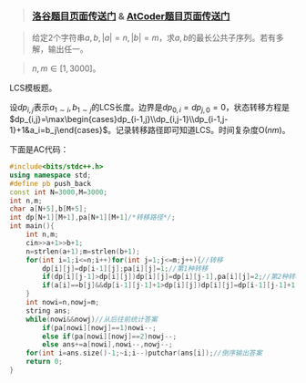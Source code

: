 >### [洛谷题目页面传送门](https://www.luogu.com.cn/problem/AT4527) & [AtCoder题目页面传送门](https://atcoder.jp/contests/dp/tasks/dp_f)

>给定$2$个字符串$a,b,|a|=n,|b|=m$，求$a,b$的最长公共子序列。若有多解，输出任一。

>$n,m\in[1,3000]$。

LCS模板题。

设$dp_{i,j}$表示$a_{1\sim i},b_{1\sim j}$的LCS长度。边界是$dp_{0,i}=dp_{j,0}=0$，状态转移方程是$dp_{i,j}=\max\begin{cases}dp_{i-1,j}\\dp_{i,j-1}\\dp_{i-1,j-1}+1&a_i=b_j\end{cases}$。记录转移路径即可知道LCS。时间复杂度$\mathrm O(nm)$。

下面是AC代码：
```cpp
#include<bits/stdc++.h>
using namespace std;
#define pb push_back
const int N=3000,M=3000;
int n,m;
char a[N+5],b[M+5];
int dp[N+1][M+1],pa[N+1][M+1]/*转移路径*/;
int main(){
	int n,m;
	cin>>a+1>>b+1;
	n=strlen(a+1);m=strlen(b+1);
	for(int i=1;i<=n;i++)for(int j=1;j<=m;j++){//转移 
		dp[i][j]=dp[i-1][j];pa[i][j]=1;//第1种转移 
		if(dp[i][j-1]>dp[i][j])dp[i][j]=dp[i][j-1],pa[i][j]=2;//第2种转移 
		if(a[i]==b[j]&&dp[i-1][j-1]+1>dp[i][j])dp[i][j]=dp[i-1][j-1]+1,pa[i][j]=3;//第3种转移 
	}
	int nowi=n,nowj=m;
	string ans; 
	while(nowi&&nowj)//从后往前统计答案 
		if(pa[nowi][nowj]==1)nowi--;
		else if(pa[nowi][nowj]==2)nowj--;
		else ans+=a[nowi],nowi--,nowj--;
	for(int i=ans.size()-1;~i;i--)putchar(ans[i]);//倒序输出答案 
	return 0;
}
```